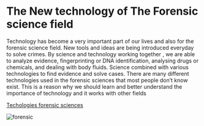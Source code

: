 # The New technology of The Forensic science field

Technology has become a very important part of our lives and also for the forensic science field. New tools and ideas are being introduced everyday to solve crimes. By science and technology working together , we are able to  analyze evidence, fingerprinting or DNA identification, analysing drugs or chemicals, and dealing with body fluids. Science combined with various technologies to find evidence and solve cases. There are many different technologies used in the forensic sciences that most people don’t know exist. This is a reason why we should learn and better understand the importance of technology and it works with other fields

[Techologies forensic sciences](https://www.atascientific.com.au/technologies-forensic-sciences/)

![forensic](https://docs.google.com/document/d/1drSMkiEpPlD5CYDolIvrZAyPJPazUkbsVAF8FmmQPPs/edit#heading=h.fl5ihtnfkznj)